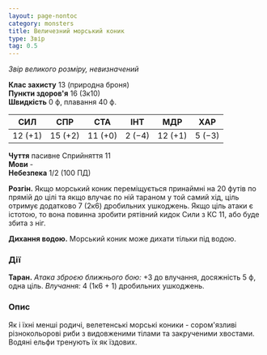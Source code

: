 ```yaml
---
layout: page-nontoc
category: monsters
title: Величезний морський коник
type: Звір
tag: 0.5
---
```


_Звір великого розміру, невизначений_

**Клас захисту** 13 (природна броня)    
**Пункти здоров'я** 16 (3к10)    
**Швидкість** 0 ф, плавання 40 ф.

| СИЛ     | СПР     | СТА     | ІНТ    | МДР     | ХАР    |
| ------- | ------- | ------- | ------ | ------- | ------ |
| 12 (+1) | 15 (+2) | 11 (+0) | 2 (−4) | 12 (+1) | 5 (−3) |

**Чуття** пасивне Сприйняття 11    
**Мови** -    
**Небезпека** 1/2 (100 ПД)

**Розгін.** Якщо морський коник переміщується принаймні на 20 футів по прямій до цілі та якщо влучає по ній тараном у той самий хід, ціль отримує додатково 7 (2к6) дробильних ушкоджень. Якщо ціль атаки є істотою, то вона повинна зробити рятівний кидок Сили з КС 11, або буде збита з ніг.    

**Дихання водою.** Морський коник може дихати тільки під водою.

### Дії
**Таран.** _Атака зброєю ближнього бою:_ +3 до влучання, досяжність 5 ф, одна ціль. _Влучання:_ 4 (1к6 + 1) дробильних ушкоджень.

### Опис
Як і їхні менші родичі, велетенські морські коники - сором'язливі різнокольорові риби з видовженими тілами та закрученими хвостами. Водяні ельфи тренують їх як їздових. 
